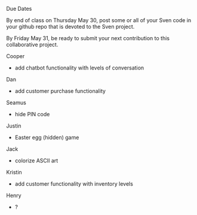 Due Dates

By end of class on Thursday May 30, post some or all of your Sven code in your github repo that is devoted to the Sven project.

By Friday May 31, be ready to submit your next contribution to this collaborative project.



Cooper
- add chatbot functionality with levels of conversation

Dan
- add customer purchase functionality

Seamus
- hide PIN code

Justin
- Easter egg (hidden) game

Jack
- colorize ASCII art

Kristin
- add customer functionality with inventory levels

Henry
- ?
